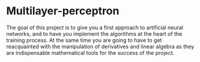 # Multilayer-perceptron

The goal of this project is to give you a first approach to artificial neural networks,
and to have you implement the algorithms at the heart of the training process. At the
same time you are going to have to get reacquainted with the manipulation of
derivatives and linear algebra as they are indispensable mathematical tools for the
success of the project.